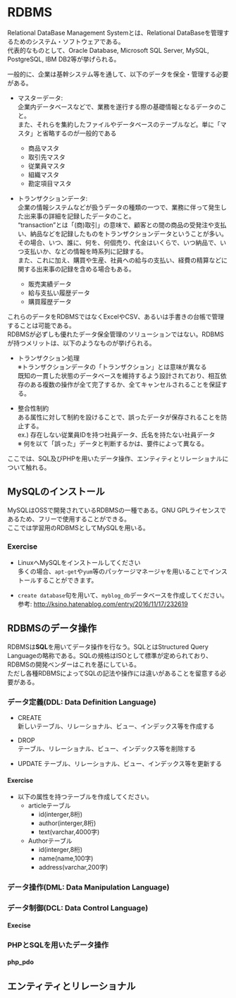 # RDBMS
Relational DataBase Management Systemとは、Relational DataBaseを管理するためのシステム・ソフトウェアである。  
代表的なものとして、Oracle Database, Microsoft SQL Server, MySQL, PostgreSQL, IBM DB2等が挙げられる。  

一般的に、企業は基幹システム等を通して、以下のデータを保全・管理する必要がある。 

- マスターデータ:  
  企業内データベースなどで、業務を遂行する際の基礎情報となるデータのこと。  
  また、それらを集約したファイルやデータベースのテーブルなど。単に「マスタ」と省略するのが一般的である
  - 商品マスタ 
  - 取引先マスタ
  - 従業員マスタ
  - 組織マスタ
  - 勘定項目マスタ

- トランザクションデータ:  
  企業の情報システムなどが扱うデータの種類の一つで、業務に伴って発生した出来事の詳細を記録したデータのこと。  
  “transaction”とは「(商)取引」の意味で、顧客との間の商品の受発注や支払い、納品などを記録したものをトランザクションデータということが多い。  
  その場合、いつ、誰に、何を、何個売り、代金はいくらで、いつ納品で、いつ支払いか、などの情報を時系列に記録する。  
  また、これに加え、購買や生産、社員への給与の支払い、経費の精算などに関する出来事の記録を含める場合もある。
  - 販売実績データ
  - 給与支払い履歴データ
  - 購買履歴データ

これらのデータをRDBMSではなくExcelやCSV、あるいは手書きの台帳で管理することは可能である。  
RDBMSが必ずしも優れたデータ保全管理のソリューションではない。RDBMSが持つメリットは、以下のようなものが挙げられる。

- トランザクション処理  
  ※トランザクションデータの「トランザクション」とは意味が異なる  
  既知の一貫した状態のデータベースを維持するよう設計されており、相互依存のある複数の操作が全て完了するか、全てキャンセルされることを保証する。

- 整合性制約  
  ある属性に対して制約を設けることで、誤ったデータが保存されることを防止する。  
  ex.) 存在しない従業員IDを持つ社員データ、氏名を持たない社員データ  
  ※ 何を以て「誤った」データと判断するかは、要件によって異なる。

ここでは、SQL及びPHPを用いたデータ操作、エンティティとリレーショナルについて触れる。

## MySQLのインストール
MySQLはOSSで開発されているRDBMSの一種である。GNU GPLライセンスであるため、フリーで使用することができる。  
ここでは学習用のRDBMSとしてMySQLを用いる。  

### Exercise
- LinuxへMySQLをインストールしてください  
  多くの場合、`apt-get`や`yum`等のパッケージマネージャを用いることでインストールすることができます。 

- `create database`句を用いて、`myblog_db`データベースを作成してください。  
  参考: http://ksino.hatenablog.com/entry/2016/11/17/232619

## RDBMSのデータ操作
RDBMSは**SQL**を用いてデータ操作を行なう。SQLとはStructured Query Languageの略称である。SQLの規格はISOとして標準が定められており、RDBMSの開発ベンダーはこれを基にしている。  
ただし各種RDBMSによってSQLの記法や操作には違いがあることを留意する必要がある。  

### データ定義(DDL: Data Definition Language)
- CREATE  
  新しいテーブル、リレーショナル、ビュー、インデックス等を作成する

- DROP  
  テーブル、リレーショナル、ビュー、インデックス等を削除する

- UPDATE
  テーブル、リレーショナル、ビュー、インデックス等を更新する

#### Exercise
- 以下の属性を持つテーブルを作成してください。  
  - articleテーブル  
    - id(interger,8桁)
    - author(interger,8桁)
    - text(varchar,4000字)
  - Authorテーブル
    - id(interger,8桁)
    - name(name,100字)
    - address(varchar,200字)

### データ操作(DML: Data Manipulation Language)

### データ制御(DCL: Data Control Language)

#### Execise

### PHPとSQLを用いたデータ操作

#### php_pdo

## エンティティとリレーショナル

